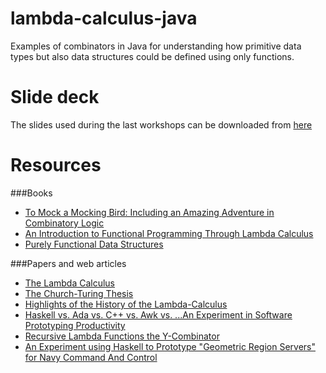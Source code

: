 # lambda-calculus-java
Examples of combinators in Java for understanding how primitive data types but also data structures could be defined
using only functions.

# Slide deck
The slides used during the last workshops can be downloaded from [here](https://docs.google.com/presentation/d/12Mu2ciVGxuGt0dOK5pMVBj6OprihUzLeS8Zr4vYeL70/edit?usp=sharing)

# Resources
###Books
* [To Mock a Mocking Bird: Including an Amazing Adventure in Combinatory Logic](https://www.amazon.it/Mock-Mocking-Bird-Including-Combinatory-ebook/dp/B00A1P096Y/ref=tmm_kin_swatch_0?_encoding=UTF8&qid=1579689062&sr=8-1)
* [An Introduction to Functional Programming Through Lambda Calculus](https://www.amazon.it/Introduction-Functional-Programming-Through-Calculus/dp/0486478831)
* [Purely Functional Data Structures](https://www.amazon.it/Purely-Functional-Structures-Chris-Okasaki/dp/0521663504/ref=sr_1_1?__mk_it_IT=%C3%85M%C3%85%C5%BD%C3%95%C3%91&keywords=Purely+Functional+Data+Structures&qid=1579689523&sr=8-1)

###Papers and web articles
* [The Lambda Calculus](https://plato.stanford.edu/entries/lambda-calculus/)
* [The Church-Turing Thesis](https://plato.stanford.edu/entries/church-turing/)
* [Highlights of the History of the Lambda-Calculus ](https://ieeexplore.ieee.org/document/4640786)
* [Haskell vs. Ada vs. C++ vs. Awk vs. ...An Experiment in Software Prototyping Productivity](http://citeseerx.ist.psu.edu/viewdoc/download?doi=10.1.1.368.1058&rep=rep1&type=pdf)
* [Recursive Lambda Functions the Y-Combinator](https://sookocheff.com/post/fp/recursive-lambda-functions/)
* [An Experiment using Haskell to Prototype "Geometric Region Servers" for Navy Command And Control](http://www.cs.yale.edu/publications/techreports/tr1031.pdf)
